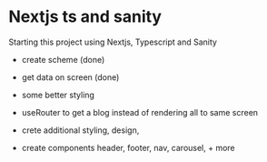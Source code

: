 # Nextjs ts and sanity

Starting this project using Nextjs, Typescript and Sanity

- create scheme (done)
- get data on screen (done)
- some better styling
- useRouter to get a blog instead of rendering all to same screen

- crete additional styling, design, 
- create components 
header, footer, nav, carousel, + more